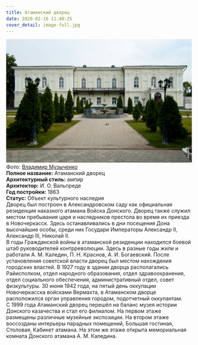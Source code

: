 ```yaml
---
title: Атаманский дворец
date: 2020-02-16 11:40:25
cover_detail: image-full.jpg
---
```


<div class="place">
  <div class="place-image">
    <img src="image.jpg#mesta" alt="Атаманский дворец" />
    <div class="place-image-source">
      Фото: <a href="https://www.vladmuz.ru/travel_photos/novocherkassk/architektur/" target="_blank">Владимир Музыченко</a>
    </div>
  </div>
  <div class="place-info">
    <div class="info-text">
      <div><b>Полное название:</b> Атаманский дворец</div>
      <div><b>Архитектурный стиль:</b> ампир</div>
      <div><b>Архитектор:</b> И. О. Вальпреде</div>
      <div><b>Год постройки:</b> 1863</div>
      <div><b>Статус:</b> Объект культурного наследия</div>
    </div>
  </div>
  <div class="place-text">
    Дворец был построен в Александровском саду как официальная резиденция наказного атамана Войска Донского. Дворец также служил местом пребывания царя и наследников престола во время их приезда в Новочеркасск. Здесь останавливались в дни посещения Дона высочайшие особы, среди них Государи Императоры Александр II, Александр III, Николай II.<br />
    В годы Гражданской войны в атаманской резиденции находился боевой штаб руководителей контрреволюции. Здесь в разные годы жили и работали А. М. Каледин, П. Н. Краснов, А. И. Богаевский. После установления советской власти дворец был местом нахождения городских властей. В 1927 году в здании дворца располагались Райисполком, отдел народного образования, отдел здравоохранения, отдел социального обеспечения, административный отдел, совет физкультуры. 30 июня 1942 года, на пятый день оккупации Новочеркасска войсками Вермахта, в Атаманском дворце расположился орган управления городом, подотчетный оккупантам.<br />
    C 1999 года Атаманский дворец перешёл на баланс музея истории Донского казачества и стал его филиалом. На первом этаже размещены различные музейные экспозиции. На втором этаже воссозданы интерьеры парадных помещений, Большая гостиная, Столовая, Кабинет атамана. На этом же этаже открыта мемориальная комната Донского атамана А. М. Каледина.
  </div>
</div>

